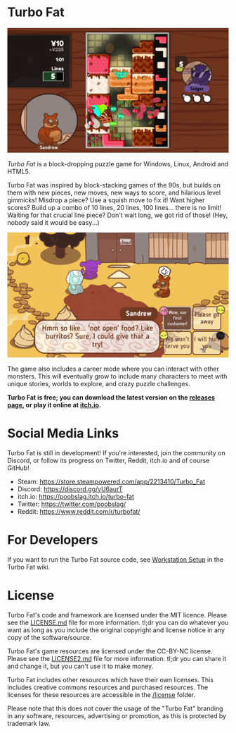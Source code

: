 # Turbo Fat

![Game screenshot showing blocks of food in a playfield, while a chubby monster sits at a table.](img/screenshot-puzzle.png)

*Turbo Fat* is a block-dropping puzzle game for Windows, Linux, Android and HTML5.

Turbo Fat was inspired by block-stacking games of the 90s, but builds on them with new pieces, new moves, new ways to score, and hilarious level gimmicks! Misdrop a piece? Use a squish move to fix it! Want higher scores? Build up a combo of 10 lines, 20 lines, 100 lines... there is no limit! Waiting for that crucial line piece? Don't wait long, we got rid of those! (Hey, nobody said it would be easy...)

![Game screenshot monsters talking outdoors, surrounded by some boxy terrain.](img/screenshot-overworld.png)

The game also includes a career mode where you can interact with other monsters. This will eventually grow to include many characters to meet with unique stories, worlds to explore, and crazy puzzle challenges.

**Turbo Fat is free; you can download the latest version on the [releases page](https://github.com/Poobslag/turbofat/releases), or play it online at [itch.io](https://poobslag.itch.io/turbo-fat).**

# Social Media Links

Turbo Fat is still in development! If you're interested, join the community on Discord, or follow its progress on Twitter, Reddit, itch.io and of course GitHub!

- Steam: https://store.steampowered.com/app/2213410/Turbo_Fat
- Discord: https://discord.gg/yU6aurT
- itch.io: https://poobslag.itch.io/turbo-fat
- Twitter: https://twitter.com/poobslag/
- Reddit: https://www.reddit.com/r/turbofat/

# For Developers

If you want to run the Turbo Fat source code, see [Workstation Setup](https://github.com/Poobslag/turbofat/wiki/workstation-setup) in the Turbo Fat wiki.

# License

Turbo Fat's code and framework are licensed under the MIT licence. Please see the [LICENSE.md](LICENSE.md) file for more information. tl;dr you can do whatever you want as long as you include the original copyright and license notice in any copy of the software/source.

Turbo Fat's game resources are licensed under the CC-BY-NC license. Please see the [LICENSE2.md](LICENSE2.md) file for more information. tl;dr you can share it and change it, but you can't use it to make money.

Turbo Fat includes other resources which have their own licenses. This includes creative commons resources and purchased resources. The licenses for these resources are accessible in the [/license](/license) folder.

Please note that this does not cover the usage of the "Turbo Fat" branding in any software, resources, advertising or promotion, as this is protected by trademark law.
